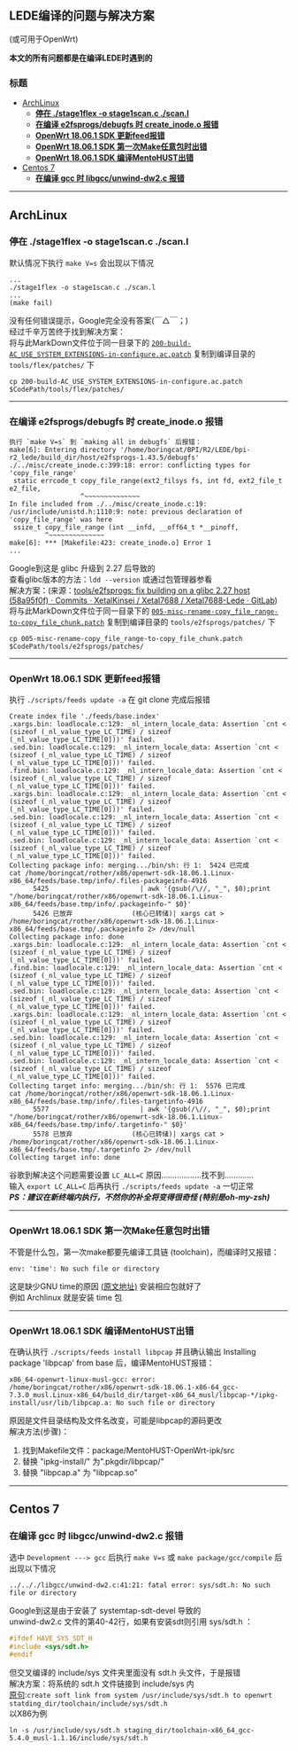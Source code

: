 ## LEDE编译的问题与解决方案 <!-- omit in toc -->
(或可用于OpenWrt)  

**本文的所有问题都是在编译LEDE时遇到的**  

### 标题 <!-- omit in toc -->

- [ArchLinux](#archlinux)
  - [**停在 ./stage1flex -o stage1scan.c ./scan.l**](#停在-stage1flex--o-stage1scanc-scanl)
  - [**在编译 e2fsprogs/debugfs 时 create_inode.o 报错**](#在编译-e2fsprogsdebugfs-时-create_inodeo-报错)
  - [**OpenWrt 18.06.1 SDK 更新feed报错**](#openwrt-18061-sdk-更新feed报错)
  - [**OpenWrt 18.06.1 SDK 第一次Make任意包时出错**](#openwrt-18061-sdk-第一次make任意包时出错)
  - [**OpenWrt 18.06.1 SDK 编译MentoHUST出错**](#openwrt-18061-sdk-编译mentohust出错)
- [Centos 7](#centos-7)
  - [**在编译 gcc 时 libgcc/unwind-dw2.c 报错**](#在编译-gcc-时-libgccunwind-dw2c-报错)

---

## ArchLinux
### **停在 ./stage1flex -o stage1scan.c ./scan.l**  
默认情况下执行 `make V=s` 会出现以下情况
```
...  
./stage1flex -o stage1scan.c ./scan.l  
...  
(make fail)
```
没有任何错误提示，Google完全没有答案(￣△￣；)  
经过千辛万苦终于找到解决方案：  
将与此MarkDown文件位于同一目录下的 [`200-build-AC_USE_SYSTEM_EXTENSIONS-in-configure.ac.patch`](200-build-AC_USE_SYSTEM_EXTENSIONS-in-configure.ac.patch) 复制到编译目录的 `tools/flex/patches/` 下  
``` shell
cp 200-build-AC_USE_SYSTEM_EXTENSIONS-in-configure.ac.patch $CodePath/tools/flex/patches/
```

---

### **在编译 e2fsprogs/debugfs 时 create_inode.o 报错**  
```
执行 `make V=s` 到 `making all in debugfs` 后报错：
make[6]: Entering directory '/home/boringcat/BPI/R2/LEDE/bpi-r2_lede/build_dir/host/e2fsprogs-1.43.5/debugfs'
./../misc/create_inode.c:399:18: error: conflicting types for 'copy_file_range'
 static errcode_t copy_file_range(ext2_filsys fs, int fd, ext2_file_t e2_file,
                  ^~~~~~~~~~~~~~~
In file included from ./../misc/create_inode.c:19:
/usr/include/unistd.h:1110:9: note: previous declaration of 'copy_file_range' was here
 ssize_t copy_file_range (int __infd, __off64_t *__pinoff,
         ^~~~~~~~~~~~~~~
make[6]: *** [Makefile:423: create_inode.o] Error 1
...
```
Google到这是 glibc 升级到 2.27 后导致的  
查看glibc版本的方法：`ldd --version` 或通过包管理器参看  
解决方案：(来源：<a href="http://xetal.ddns.net:81/Kinsei/Xetal7688/Xetal7688-Lede/commit/58a95f0f8ff768b43d68eed2b6a786e0f40f723b" target="_blank">tools/e2fsprogs: fix building on a glibc 2.27 host (58a95f0f) · Commits · XetalKinsei / Xetal7688 / Xetal7688-Lede · GitLab</a>)  
将与此MarkDown文件位于同一目录下的 [`005-misc-rename-copy_file_range-to-copy_file_chunk.patch`](005-misc-rename-copy_file_range-to-copy_file_chunk.patch) 复制到编译目录的 `tools/e2fsprogs/patches/` 下  
``` shell
cp 005-misc-rename-copy_file_range-to-copy_file_chunk.patch $CodePath/tools/e2fsprogs/patches/
```  

---

### **OpenWrt 18.06.1 SDK 更新feed报错**  
执行 `./scripts/feeds update -a` 在 git clone 完成后报错
``` shell
Create index file './feeds/base.index' 
.xargs.bin: loadlocale.c:129: _nl_intern_locale_data: Assertion `cnt < (sizeof (_nl_value_type_LC_TIME) / sizeof (_nl_value_type_LC_TIME[0]))' failed.
.sed.bin: loadlocale.c:129: _nl_intern_locale_data: Assertion `cnt < (sizeof (_nl_value_type_LC_TIME) / sizeof (_nl_value_type_LC_TIME[0]))' failed.
.find.bin: loadlocale.c:129: _nl_intern_locale_data: Assertion `cnt < (sizeof (_nl_value_type_LC_TIME) / sizeof (_nl_value_type_LC_TIME[0]))' failed.
.xargs.bin: loadlocale.c:129: _nl_intern_locale_data: Assertion `cnt < (sizeof (_nl_value_type_LC_TIME) / sizeof (_nl_value_type_LC_TIME[0]))' failed.
.sed.bin: loadlocale.c:129: _nl_intern_locale_data: Assertion `cnt < (sizeof (_nl_value_type_LC_TIME) / sizeof (_nl_value_type_LC_TIME[0]))' failed.
.sed.bin: loadlocale.c:129: _nl_intern_locale_data: Assertion `cnt < (sizeof (_nl_value_type_LC_TIME) / sizeof (_nl_value_type_LC_TIME[0]))' failed.
Collecting package info: merging.../bin/sh: 行 1:  5424 已完成               cat /home/boringcat/rother/x86/openwrt-sdk-18.06.1.Linux-x86_64/feeds/base.tmp/info/.files-packageinfo-4916
      5425                       | awk '{gsub(/\//, "_", $0);print "/home/boringcat/rother/x86/openwrt-sdk-18.06.1.Linux-x86_64/feeds/base.tmp/info/.packageinfo-" $0}'
      5426 已放弃               (核心已转储)| xargs cat > /home/boringcat/rother/x86/openwrt-sdk-18.06.1.Linux-x86_64/feeds/base.tmp/.packageinfo 2> /dev/null
Collecting package info: done
.xargs.bin: loadlocale.c:129: _nl_intern_locale_data: Assertion `cnt < (sizeof (_nl_value_type_LC_TIME) / sizeof (_nl_value_type_LC_TIME[0]))' failed.
.find.bin: loadlocale.c:129: _nl_intern_locale_data: Assertion `cnt < (sizeof (_nl_value_type_LC_TIME) / sizeof (_nl_value_type_LC_TIME[0]))' failed.
.sed.bin: loadlocale.c:129: _nl_intern_locale_data: Assertion `cnt < (sizeof (_nl_value_type_LC_TIME) / sizeof (_nl_value_type_LC_TIME[0]))' failed.
.xargs.bin: loadlocale.c:129: _nl_intern_locale_data: Assertion `cnt < (sizeof (_nl_value_type_LC_TIME) / sizeof (_nl_value_type_LC_TIME[0]))' failed.
.sed.bin: loadlocale.c:129: _nl_intern_locale_data: Assertion `cnt < (sizeof (_nl_value_type_LC_TIME) / sizeof (_nl_value_type_LC_TIME[0]))' failed.
.sed.bin: loadlocale.c:129: _nl_intern_locale_data: Assertion `cnt < (sizeof (_nl_value_type_LC_TIME) / sizeof (_nl_value_type_LC_TIME[0]))' failed.
Collecting target info: merging.../bin/sh: 行 1:  5576 已完成               cat /home/boringcat/rother/x86/openwrt-sdk-18.06.1.Linux-x86_64/feeds/base.tmp/info/.files-targetinfo-4916
      5577                       | awk '{gsub(/\//, "_", $0);print "/home/boringcat/rother/x86/openwrt-sdk-18.06.1.Linux-x86_64/feeds/base.tmp/info/.targetinfo-" $0}'
      5578 已放弃               (核心已转储)| xargs cat > /home/boringcat/rother/x86/openwrt-sdk-18.06.1.Linux-x86_64/feeds/base.tmp/.targetinfo 2> /dev/null
Collecting target info: done
```
谷歌到解决这个问题需要设置 `LC_ALL=C` 原因..................找不到.............  
输入 `export LC_ALL=C` 后再执行 `./scripts/feeds update -a` 一切正常  
_**PS：建议在新终端内执行，不然你的补全将变得很奇怪 (特别是oh-my-zsh)**_

---

### **OpenWrt 18.06.1 SDK 第一次Make任意包时出错**  
不管是什么包，第一次make都要先编译工具链 (toolchain)，而编译时又报错：
``` shell
env: 'time': No such file or directory
```
这是缺少GNU time的原因 <a href="https://bugs.openwrt.org/index.php?do=details&task_id=1918&status%5B0%5D=&pagenum=2" target="_blank">(原文地址)</a> 安装相应包就好了  
例如 Archlinux 就是安装 time 包

---

### **OpenWrt 18.06.1 SDK 编译MentoHUST出错**  
在确认执行 `./scripts/feeds install libpcap` 并且确认输出 Installing package 'libpcap' from base 后，编译MentoHUST报错：
``` shell
x86_64-openwrt-linux-musl-gcc: error: /home/boringcat/rother/x86/openwrt-sdk-18.06.1-x86-64_gcc-7.3.0_musl.Linux-x86_64/build_dir/target-x86_64_musl/libpcap-*/ipkg-install/usr/lib/libpcap.a: No such file or directory
```
原因是文件目录结构及文件名改变，可能是libpcap的源码更改  
解决方法(步骤)：  
1. 找到Makefile文件：package/MentoHUST-OpenWrt-ipk/src
2. 替换 "ipkg-install/" 为".pkgdir/libpcap/"
3. 替换 "libpcap.a" 为 "libpcap.so"

---

## Centos 7
### **在编译 gcc 时 libgcc/unwind-dw2.c 报错**  
选中 `Development ---> gcc` 后执行 `make V=s` 或 `make package/gcc/compile` 后出现以下情况
``` shell
../.././libgcc/unwind-dw2.c:41:21: fatal error: sys/sdt.h: No such file or directory
```
Google到这是由于安装了 systemtap-sdt-devel 导致的  
unwind-dw2.c 文件的第40-42行，如果有安装sdt则引用 sys/sdt.h ：
``` C
#ifdef HAVE_SYS_SDT_H
#include <sys/sdt.h>
#endif
```
但交叉编译的 include/sys 文件夹里面没有 sdt.h 头文件，于是报错  
解决方案：将系统的 sdt.h 文件链接到 include/sys 内  
<a href="https://github.com/openwrt/packages/issues/296#issuecomment-371704322" target="_blank">原句</a>:`create soft link from system /usr/include/sys/sdt.h to openwrt statding_dir/toolchain/include/sys/sdt.h`  
以X86为例  
``` shell
ln -s /usr/include/sys/sdt.h staging_dir/toolchain-x86_64_gcc-5.4.0_musl-1.1.16/include/sys/sdt.h
```
